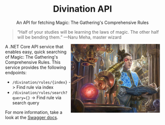 <p align="center">
  <h1 align="center">Divination API</h1>
  <p align="center">An API for fetching Magic: The Gathering's Comprehensive Rules</p>
</p>

> “Half of your studies will be learning the laws of magic. The other half will be bending them.”
> —Naru Meha, master wizard

<img src="divination.jpg" align="right" height="225" />

A .NET Core API service that enables easy, quick searching of Magic: The Gathering's Comprehensive Rules.
This service provides the following endpoints:

- `/divination/rules/{index}` -> Find rule via index
- `/divination/rules/search?query={}` -> Find rule via search query

For more information, take a look at the [Swagger docs](https://api.divination.cardspy.nz/).